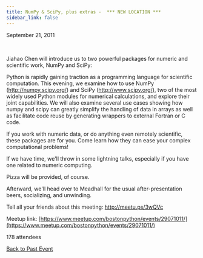 ```yaml
---
title: NumPy & SciPy, plus extras -  *** NEW LOCATION ***
sidebar_link: false
---
```


September 21, 2011


   

Jiahao Chen will introduce us to two powerful packages for numeric and scientific work, NumPy and SciPy:

Python is rapidly gaining traction as a programming language for scientific computation. This evening, we examine how to use NumPy (http://numpy.scipy.org/) and SciPy (http://www.scipy.org/), two of the most widely used Python modules for numerical calculations, and explore their joint capabilities. We will also examine several use cases showing how numpy and scipy can greatly simplify the handling of data in arrays as well as facilitate code reuse by generating wrappers to external Fortran or C code.

If you work with numeric data, or do anything even remotely scientific, these packages are for you. Come learn how they can ease your complex computational problems!

If we have time, we'll throw in some lightning talks, especially if you have one related to numeric computing.

Pizza will be provided, of course.

Afterward, we'll head over to Meadhall for the usual after-presentation beers, socializing, and unwinding.

Tell all your friends about this meeting: http://meetu.ps/3wQVc


Meetup link: [https://www.meetup.com/bostonpython/events/29071011/](https://www.meetup.com/bostonpython/events/29071011/)

178 attendees

[Back to Past Event](past-events.md)